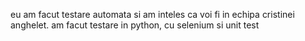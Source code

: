 eu am facut testare automata si am inteles ca voi fi in echipa cristinei anghelet.
am facut testare in python, cu selenium si unit test


